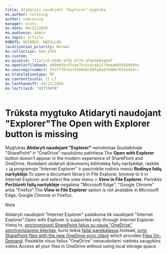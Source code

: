 ```yaml
---
title: Atidaryti naudojant "Explorer" mygtuką
ms.author: toresing
author: tomresing
manager: scotv
ms.date: 04/21/2020
ms.audience: Admin
ms.topic: article
ROBOTS: NOINDEX, NOFOLLOW
localization_priority: Normal
ms.collection: Adm_O365
ms.custom: ''
ms.assetid: 712afc25-b9db-4f55-bf79-9f4e5861ab9f
ms.openlocfilehash: dd8d65bc674ae7bcbc8c4b2179adab05856969e4
ms.sourcegitcommit: 55eff703a17e500681d8fa6a87eb067019ade3cc
ms.translationtype: MT
ms.contentlocale: lt-LT
ms.lasthandoff: 04/22/2020
ms.locfileid: "43713078"
---
```

# <a name="the-open-with-explorer-button-is-missing"></a><span data-ttu-id="c7c3c-102">Trūksta mygtuko Atidaryti naudojant "Explorer"</span><span class="sxs-lookup"><span data-stu-id="c7c3c-102">The Open with Explorer button is missing</span></span>

<span data-ttu-id="c7c3c-103">Mygtukas **Atidaryti naudojant "Explorer"** nerodomas šiuolaikinėje "SharePoint" ir "OneDrive" naudojimo patirtiese.</span><span class="sxs-lookup"><span data-stu-id="c7c3c-103">The **Open with Explorer** button doesn't appear in the modern experience of SharePoint and OneDrive.</span></span> <span data-ttu-id="c7c3c-104">Norėdami atidaryti dokumentų biblioteką failų naršyklėje, raskite \> ją programoje "Internet Explorer" ir pasirinkite rodinio meniu **Rodinys failų naršyklėje**.</span><span class="sxs-lookup"><span data-stu-id="c7c3c-104">To open a document library in File Explorer, browse to it in Internet Explorer and select the view menu \> **View in File Explorer**.</span></span> <span data-ttu-id="c7c3c-105">Parinktis **Peržiūrėti failų naršyklėje** negalima "Microsoft Edge", "Google Chrome" arba "Firefox".</span><span class="sxs-lookup"><span data-stu-id="c7c3c-105">The **View in File Explorer** option is not available in Microsoft Edge, Google Chrome or Firefox.</span></span> 
  
> [!NOTE]
> <span data-ttu-id="c7c3c-106">Atidaryti naudojant "Internet Explorer" palaikoma tik naudojant "Internet Explorer".</span><span class="sxs-lookup"><span data-stu-id="c7c3c-106">Open with Explorer is supported only through Internet Explorer.</span></span> <span data-ttu-id="c7c3c-107">Vietoj to, [sinchronizuoti SharePoint failus su nauja "OneDrive" sinchronizavimo klientas,](https://support.office.com/article/6de9ede8-5b6e-4503-80b2-6190f3354a88.aspx) kuris teikia [failai pareikalavus](https://support.office.com/article/0e6860d3-d9f3-4971-b321-7092438fb38e.aspx).</span><span class="sxs-lookup"><span data-stu-id="c7c3c-107">Instead, [sync SharePoint files with the new OneDrive sync client](https://support.office.com/article/6de9ede8-5b6e-4503-80b2-6190f3354a88.aspx) which provides [Files On-Demand](https://support.office.com/article/0e6860d3-d9f3-4971-b321-7092438fb38e.aspx).</span></span> <span data-ttu-id="c7c3c-108">Pasiekite visus failus "OneDrive" nenaudodami vietinės saugyklos vietos.</span><span class="sxs-lookup"><span data-stu-id="c7c3c-108">Access all your files in OneDrive without using local storage space.</span></span> 
  

